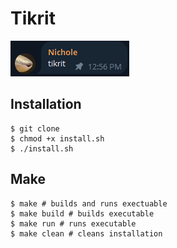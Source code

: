 # Tikrit

![](asset/tikrit-origin.png)

## Installation

```console
$ git clone 
$ chmod +x install.sh
$ ./install.sh
```

## Make

```console
$ make # builds and runs exectuable
$ make build # builds executable
$ make run # runs executable
$ make clean # cleans installation
```
